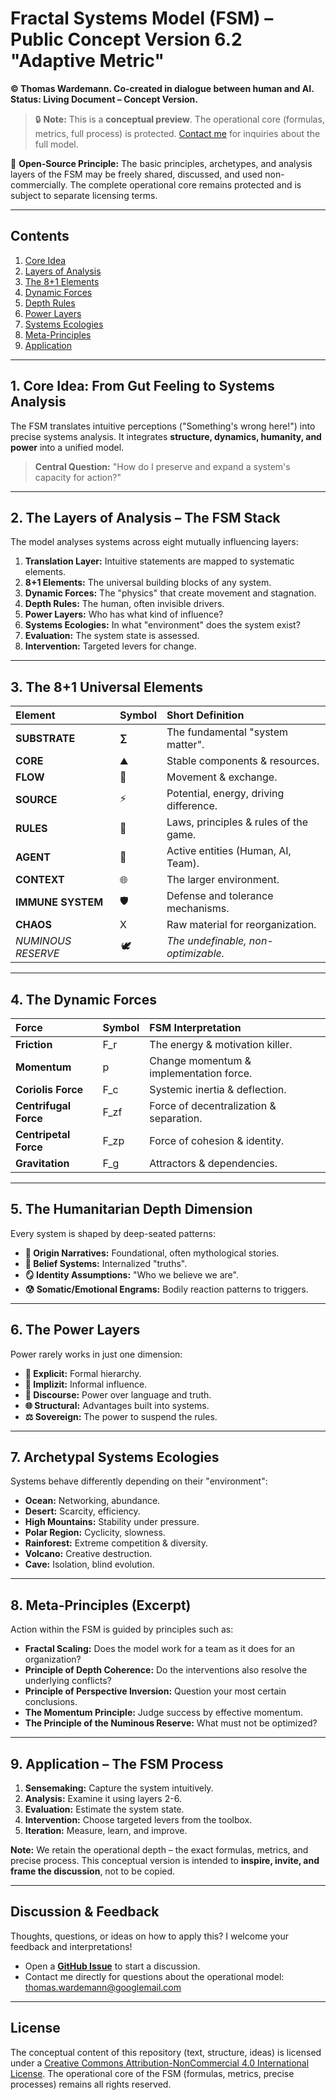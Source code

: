 # **Fractal Systems Model (FSM) – Public Concept Version 6.2 "Adaptive Metric"**

**© Thomas Wardemann. Co-created in dialogue between human and AI. Status: Living Document – Concept Version.**
> 🔒 **Note:** This is a **conceptual preview**. The operational core (formulas, metrics, full process) is protected. [Contact me](mailto:thomas.wardemann@googlemail.com) for inquiries about the full model.

🔄 **Open-Source Principle:** The basic principles, archetypes, and analysis layers of the FSM may be freely shared, discussed, and used non-commercially. The complete operational core remains protected and is subject to separate licensing terms.

---

## Contents
1. [Core Idea](#1-core-idea-from-gut-feeling-to-systems-analysis)
2. [Layers of Analysis](#2-the-layers-of-analysis--the-fsm-stack)
3. [The 8+1 Elements](#3-the-81-universal-elements)
4. [Dynamic Forces](#4-the-dynamic-forces)
5. [Depth Rules](#5-the-humanitarian-depth-dimension)
6. [Power Layers](#6-the-power-layers)
7. [Systems Ecologies](#7-archetypal-systems-ecologies)
8. [Meta-Principles](#8-meta-principles-excerpt)
9. [Application](#9-application--the-fsm-process)

---

## 1. Core Idea: From Gut Feeling to Systems Analysis

The FSM translates intuitive perceptions ("Something's wrong here!") into precise systems analysis. It integrates **structure, dynamics, humanity, and power** into a unified model.

> **Central Question:** "How do I preserve and expand a system's capacity for action?"

---

## 2. The Layers of Analysis – The FSM Stack

The model analyses systems across eight mutually influencing layers:

1.  **Translation Layer:** Intuitive statements are mapped to systematic elements.
2.  **8+1 Elements:** The universal building blocks of any system.
3.  **Dynamic Forces:** The "physics" that create movement and stagnation.
4.  **Depth Rules:** The human, often invisible drivers.
5.  **Power Layers:** Who has what kind of influence?
6.  **Systems Ecologies:** In what "environment" does the system exist?
7.  **Evaluation:** The system state is assessed.
8.  **Intervention:** Targeted levers for change.

---

## 3. The 8+1 Universal Elements

| Element | Symbol | Short Definition |
| :--- | :--- | :--- |
| **SUBSTRATE** | **∑** | The fundamental "system matter". |
| **CORE** | ⛰️ | Stable components & resources. |
| **FLOW** | 🔄 | Movement & exchange. |
| **SOURCE** | ⚡ | Potential, energy, driving difference. |
| **RULES** | 📜 | Laws, principles & rules of the game. |
| **AGENT** | 🤖 | Active entities (Human, AI, Team). |
| **CONTEXT** | 🌐 | The larger environment. |
| **IMMUNE SYSTEM**| 🛡️ | Defense and tolerance mechanisms. |
| **CHAOS** | Χ | Raw material for reorganization. |
| *NUMINOUS RESERVE* | *🕊️* | *The undefinable, non-optimizable.* |

---

## 4. The Dynamic Forces

| Force | Symbol | FSM Interpretation |
| :--- | :--- | :--- |
| **Friction** | F_r | The energy & motivation killer. |
| **Momentum** | p | Change momentum & implementation force. |
| **Coriolis Force** | F_c | Systemic inertia & deflection. |
| **Centrifugal Force** | F_zf | Force of decentralization & separation. |
| **Centripetal Force** | F_zp | Force of cohesion & identity. |
| **Gravitation** | F_g | Attractors & dependencies. |

---

## 5. The Humanitarian Depth Dimension

Every system is shaped by deep-seated patterns:
*   **🌋 Origin Narratives:** Foundational, often mythological stories.
*   **🧠 Belief Systems:** Internalized "truths".
*   **🪞 Identity Assumptions:** "Who we believe we are".
*   **😰 Somatic/Emotional Engrams:** Bodily reaction patterns to triggers.

---

## 6. The Power Layers

Power rarely works in just one dimension:
*   **💪 Explicit:** Formal hierarchy.
*   **🧠 Implizit:** Informal influence.
*   **📣 Discourse:** Power over language and truth.
*   **🌐 Structural:** Advantages built into systems.
*   **⚖️ Sovereign:** The power to suspend the rules.

---

## 7. Archetypal Systems Ecologies

Systems behave differently depending on their "environment":
*   **Ocean:** Networking, abundance.
*   **Desert:** Scarcity, efficiency.
*   **High Mountains:** Stability under pressure.
*   **Polar Region:** Cyclicity, slowness.
*   **Rainforest:** Extreme competition & diversity.
*   **Volcano:** Creative destruction.
*   **Cave:** Isolation, blind evolution.

---

## 8. Meta-Principles (Excerpt)

Action within the FSM is guided by principles such as:
*   **Fractal Scaling:** Does the model work for a team as it does for an organization?
*   **Principle of Depth Coherence:** Do the interventions also resolve the underlying conflicts?
*   **Principle of Perspective Inversion:** Question your most certain conclusions.
*   **The Momentum Principle:** Judge success by effective momentum.
*   **The Principle of the Numinous Reserve:** What must not be optimized?

---

## 9. Application – The FSM Process

1.  **Sensemaking:** Capture the system intuitively.
2.  **Analysis:** Examine it using layers 2-6.
3.  **Evaluation:** Estimate the system state.
4.  **Intervention:** Choose targeted levers from the toolbox.
5.  **Iteration:** Measure, learn, and improve.

**Note:** We retain the operational depth – the exact formulas, metrics, and precise process. This conceptual version is intended to **inspire, invite, and frame the discussion**, not to be copied.

---

## Discussion & Feedback

Thoughts, questions, or ideas on how to apply this? I welcome your feedback and interpretations!

*   Open a [**GitHub Issue**](../../issues) to start a discussion.
*   Contact me directly for questions about the operational model: [thomas.wardemann@googlemail.com](mailto:wardemann@gmx.net)

---

## License
The conceptual content of this repository (text, structure, ideas) is licensed under a [Creative Commons Attribution-NonCommercial 4.0 International License](LICENSE.md).
The operational core of the FSM (formulas, metrics, precise processes) remains all rights reserved.
